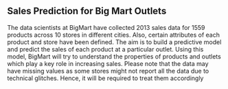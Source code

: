 Sales Prediction for Big Mart Outlets
-----------------------------------------------

The data scientists at BigMart have collected 2013 sales data for 1559 products across 10 stores in different cities. Also, certain attributes of each product and store have been defined. The aim is to build a predictive model and predict the sales of each product at a particular outlet.
Using this model, BigMart will try to understand the properties of products and outlets which play a key role in increasing sales.
Please note that the data may have missing values as some stores might not report all the data due to technical glitches. Hence, it will be required to treat them accordingly
